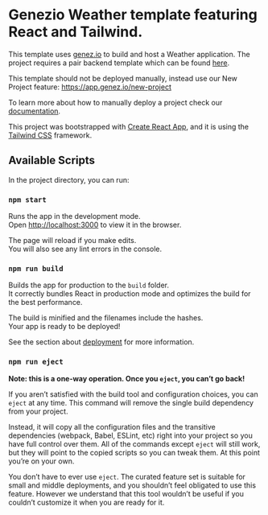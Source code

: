 # Genezio Weather template featuring React and Tailwind.

This template uses [genez.io](https://genez.io/) to build and host a Weather application. The project requires a pair backend template which can be found [here](https://github.com/Genez-io/weather-backend-typescript-template).

This template should not be deployed manually, instead use our New Project feature: https://app.genez.io/new-project

To learn more about how to manually deploy a project check our [documentation](https://docs.genez.io/genezio-documentation/getting-started).

This project was bootstrapped with [Create React App](https://github.com/facebook/create-react-app), and it is using the [Tailwind CSS](https://tailwindcss.com) framework.

## Available Scripts

In the project directory, you can run:

### `npm start`

Runs the app in the development mode.\
Open [http://localhost:3000](http://localhost:3000) to view it in the browser.

The page will reload if you make edits.\
You will also see any lint errors in the console.

### `npm run build`

Builds the app for production to the `build` folder.\
It correctly bundles React in production mode and optimizes the build for the best performance.

The build is minified and the filenames include the hashes.\
Your app is ready to be deployed!

See the section about [deployment](https://facebook.github.io/create-react-app/docs/deployment) for more information.

### `npm run eject`

**Note: this is a one-way operation. Once you `eject`, you can’t go back!**

If you aren’t satisfied with the build tool and configuration choices, you can `eject` at any time. This command will remove the single build dependency from your project.

Instead, it will copy all the configuration files and the transitive dependencies (webpack, Babel, ESLint, etc) right into your project so you have full control over them. All of the commands except `eject` will still work, but they will point to the copied scripts so you can tweak them. At this point you’re on your own.

You don’t have to ever use `eject`. The curated feature set is suitable for small and middle deployments, and you shouldn’t feel obligated to use this feature. However we understand that this tool wouldn’t be useful if you couldn’t customize it when you are ready for it.
